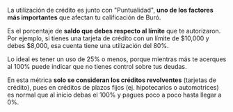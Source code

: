 La utilización de crédito es junto con "Puntualidad", **uno de los factores más importantes** que afectan tu calificación de Buró.

Es el porcentaje de **saldo que debes respecto al límite** que te autorizaron. Por ejemplo, si tienes una tarjeta de crédito con un límite de $10,000 y debes $8,000, esa cuenta tiene una utilización del 80%.

Lo ideal es tener un uso de 25% o menos, porque mientras más te acerques al 100% puede indicar que no tienes control sobre tus deudas.

En esta métrica **solo se consideran los créditos revolventes** (tarjetas de crédito), pues en créditos de plazos fijos (ej. hipotecarios o automotrices) es normal que al inicio debas el 100% y pagues poco a poco hasta llegar a 0%.
